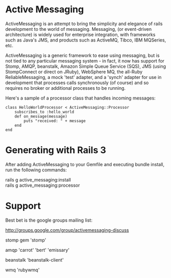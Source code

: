 # Active Messaging

ActiveMessaging is an attempt to bring the simplicity and elegance of rails development to the world of messaging. Messaging, (or event-driven architecture) is widely used for enterprise integration, with frameworks such as Java's JMS, and products such as ActiveMQ, Tibco, IBM MQSeries, etc.

ActiveMessaging is a generic framework to ease using messaging, but is not tied to any particular messaging system - in fact, it now has support for Stomp, AMQP, beanstalk, Amazon Simple Queue Service (SQS), JMS (using StompConnect or direct on JRuby), WebSphere MQ, the all-Ruby ReliableMessaging, a mock 'test' adapter, and a 'synch' adapter for use in development that processes calls synchronously (of course) and so requires no broker or additional processes to be running. 

Here's a sample of a processor class that handles incoming messages:

    class HelloWorldProcessor < ActiveMessaging::Processor
    	subscribes_to :hello_world
    	def on_message(message)
    		puts "received: " + message
    	end
    end

# Generating with Rails 3

After adding ActiveMessaging to your Gemfile and executing bundle install, run the following commands:

rails g active_messaging:install  
rails g active_messaging:processor <NameOfYourProcessor>

# Support

Best bet is the google groups mailing list:

http://groups.google.com/group/activemessaging-discuss


stomp
gem 'stomp'

amqp
'carrot'
'bert'
'emissary'

beanstalk
'beanstalk-client'

wmq
'rubywmq'
